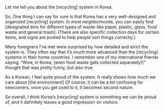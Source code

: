Let me tell you about the [recycling] system in Korea.

So, One thing I can say for sure is that Korea has a very well-designed and organized [recycling] system. In most neighborhoods, you can easily find [designated bins for different types of waste-like paper, plastic, glass, food waste and general trash]. (There are also specific collection days for certain items, and signs are posted to help people sort things correctly.)

Many foreigners I’ve met were surprised by how detailed and strict the system is. They often say that it’s much more advanced than the [recycling] systems in their home countries. I remember one of my international friends saying. “Wow, in Korea, [even food waste gets collected separately!]” thought that was pretty funny, but also true.

As a Korean, I feel quite proud of the system. It really shows how much we care about [the environment] Of course, it can be a bit confusing for newcomers, once you get used to it, it becomes second nature.

So overall, I think Korea’s [recycling] system is something we can be proud of, and it definitely leaves a good impression on visitors.